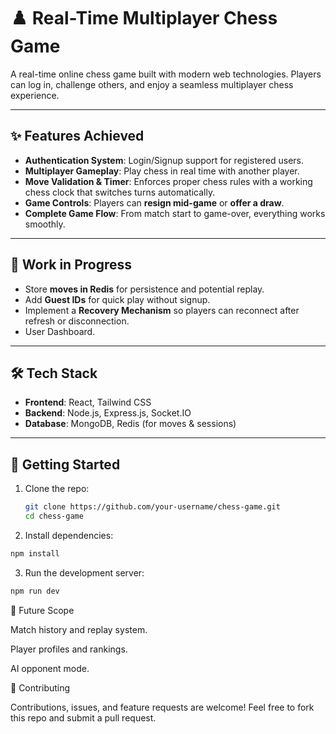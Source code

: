 # ♟️ Real-Time Multiplayer Chess Game

A real-time online chess game built with modern web technologies. Players can log in, challenge others, and enjoy a seamless multiplayer chess experience.

---

## ✨ Features Achieved

- **Authentication System**: Login/Signup support for registered users.  
- **Multiplayer Gameplay**: Play chess in real time with another player.  
- **Move Validation & Timer**: Enforces proper chess rules with a working chess clock that switches turns automatically.  
- **Game Controls**: Players can **resign mid-game** or **offer a draw**.  
- **Complete Game Flow**: From match start to game-over, everything works smoothly.  

---

## 🚧 Work in Progress

- Store **moves in Redis** for persistence and potential replay.  
- Add **Guest IDs** for quick play without signup.  
- Implement a **Recovery Mechanism** so players can reconnect after refresh or disconnection.
- User Dashboard.

---

## 🛠️ Tech Stack

- **Frontend**: React, Tailwind CSS  
- **Backend**: Node.js, Express.js, Socket.IO  
- **Database**: MongoDB, Redis (for moves & sessions)  

---

## 🚀 Getting Started

1. Clone the repo:
   ```bash
   git clone https://github.com/your-username/chess-game.git
   cd chess-game
2. Install dependencies:
  ```bash
  npm install
```
3. Run the development server:
  ```bash
npm run dev
```

📌 Future Scope

Match history and replay system.

Player profiles and rankings.

AI opponent mode.


🤝 Contributing

Contributions, issues, and feature requests are welcome!
Feel free to fork this repo and submit a pull request.

